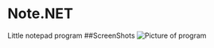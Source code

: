 # Note.NET
Little notepad program
##ScreenShots
![Picture of program](https://i.imgur.com/aoToomp.png)
